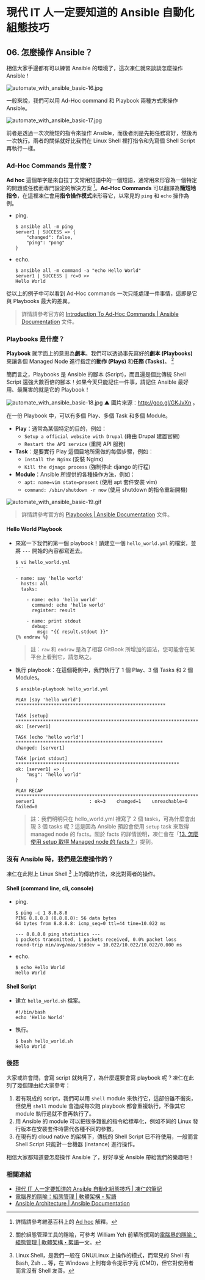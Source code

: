 # 現代 IT 人一定要知道的 Ansible 自動化組態技巧

## 06. 怎麼操作 Ansible？

相信大家手邊都有可以練習 Ansible 的環境了，這次凍仁就來談談怎麼操作 Ansible！

![automate_with_ansible_basic-16.jpg](imgs/automate_with_ansible_basic-16.jpg)

一般來說，我們可以用 Ad-Hoc command 和 Playbook 兩種方式來操作 Ansible。

![automate_with_ansible_basic-17.jpg](imgs/automate_with_ansible_basic-17.jpg)

前者是透過一次次簡短的指令來操作 Ansible，而後者則是先把任務寫好，然後再一次執行。兩者的關係就好比我們在 Linux Shell 裡打指令和先寫個 Shell Script 再執行一樣。


### Ad-Hoc Commands 是什麼？

**Ad hoc** 這個單字是來自拉丁文常用短語中的一個短語，通常用來形容為一個特定的問題或任務而專門設定的解決方案 [^1]。**Ad-Hoc Commands** 可以翻譯為**簡短地指令**，在這裡凍仁會用**指令操作模式**來形容它，以常見的 `ping` 和 `echo` 操作為例。

- ping.

  ```
  $ ansible all -m ping
  server1 | SUCCESS => {
      "changed": false,
      "ping": "pong"
  }
  ```

- echo.

  ```
  $ ansible all -m command -a "echo Hello World"
  server1 | SUCCESS | rc=0 >>
  Hello World
  ```

從以上的例子中可以看到 Ad-Hoc commands 一次只能處理一件事情，這即是它與 Playbooks 最大的差異。

> 詳情請參考官方的 [Introduction To Ad\-Hoc Commands | Ansible Documentation][intro_adhoc] 文件。

[intro_adhoc]: http://docs.ansible.com/ansible/intro_adhoc.html


### Playbooks 是什麼？

**Playbook** 就字面上的意思為**劇本**。我們可以透過事先寫好的**劇本 (Playbooks)** 來讓各個 Managed Node 進行指定的**動作 (Plays)** 和**任務 (Tasks)**。 [^2]

簡而言之，Playbooks 是 Ansible 的腳本 (Script)，而且還是個比傳統 Shell Script 還強大數百倍的腳本！如果今天只能記住一件事，請記住 Ansible 最好用、最厲害的就是它的 Playbook！

![automate_with_ansible_basic-18.jpg](imgs/automate_with_ansible_basic-18.jpg)
▲ 圖片來源：http://goo.gl/GKJvXn 。

在一份 Playbook 中，可以有多個 Play、多個 Task 和多個 Module。

- **Play**：通常為某個特定的目的，例如：
  - `Setup a official website with Drupal` (藉由 Drupal 建置官網)
  - `Restart the API service` (重開 API 服務)
- **Task**：是要實行 Play 這個目地所需做的每個步驟，例如：
  - `Install the Nginx` (安裝 Nginx)
  - `Kill the djnago process` (強制停止 django 的行程)
- **Module**：Ansible 所提供的各種操作方法，例如：
  - `apt: name=vim state=present` (使用 apt 套件安裝 vim)
  - `command: /sbin/shutdown -r now` (使用 shutdown 的指令重新開機)

![automate_with_ansible_basic-19.gif](imgs/automate_with_ansible_basic-19.gif)

> 詳情請參考官方的 [Playbooks | Ansible Documentation][playbooks] 文件。

[playbooks]: http://docs.ansible.com/ansible/playbooks.html


#### Hello World Playbook

- 來寫一下我們的第一個 playbook！請建立一個 `hello_world.yml` 的檔案，並將 `---` 開始的內容都寫進去。

  ``` {% raw %}
  $ vi hello_world.yml
  ---

  - name: say 'hello world'
    hosts: all
    tasks:

      - name: echo 'hello world'
        command: echo 'hello world'
        register: result

      - name: print stdout
        debug:
          msg: "{{ result.stdout }}"
  {% endraw %}
  ```
  
  > 註：`raw` 和 `endraw` 是為了相容 GitBook 所增加的語法，您可能會在某平台上看到它，請忽略之。

- 執行 playbook：在這個範例中，我們執行了 1 個 Play、3 個 Tasks 和 2 個 Modules。

  ```    
  $ ansible-playbook hello_world.yml

  PLAY [say 'hello world'] *******************************************************

  TASK [setup] *******************************************************************
  ok: [server1]

  TASK [echo 'hello world'] ******************************************************
  changed: [server1]

  TASK [print stdout] ************************************************************
  ok: [server1] => {
      "msg": "hello world"
  }

  PLAY RECAP *********************************************************************
  server1                    : ok=3    changed=1    unreachable=0    failed=0
  ```

  > 註：我們明明只在 hello_world.yml 裡寫了 2 個 tasks，可為什麼會出現 3 個 tasks 呢？這是因為 Ansible 預設會使用 `setup` task 來取得 managed node 的 facts。關於 facts 的詳情說明，凍仁會在「[13. 怎麼使用 setup 取得 Managed node 的 facts？](13.how-to-get-the-managed-node-facts-with-setup.md)」提到。

### 沒有 Ansible 時，我們是怎麼操作的？

凍仁在此附上 Linux Shell [^3] 上的傳統作法，來比對兩者的操作。

#### Shell (command line, cli, console)

- ping.

  ```
  $ ping -c 1 8.8.8.8
  PING 8.8.8.8 (8.8.8.8): 56 data bytes
  64 bytes from 8.8.8.8: icmp_seq=0 ttl=44 time=10.022 ms

  --- 8.8.8.8 ping statistics ---
  1 packets transmitted, 1 packets received, 0.0% packet loss
  round-trip min/avg/max/stddev = 10.022/10.022/10.022/0.000 ms
  ```

- echo.

  ```
  $ echo Hello World
  Hello World
  ```

#### Shell Script

- 建立 `hello_world.sh` 檔案。

  ```
  #!/bin/bash
  echo 'Hello World'
  ```

- 執行。

  ```
  $ bash hello_world.sh
  Hello World
  ```

### 後語

大家或許會問，會寫 script 就夠用了，為什麼還要會寫 playbook 呢？凍仁在此列了幾個理由給大家參考：

1. 若有現成的 script，我們可以用 `shell` module 來執行它，這部份雖不衝突，但使用 `shell` module 會造成每次跑 playbook 都會重複執行，不像其它 module 執行過就不會再執行了。
2. 用 Ansible 的 module 可以把很多雜亂的指令給標準化，例如不同的 Linux 發行版本在安裝套件時需代各種不同的參數。
3. 在現有的 cloud native 的架構下，傳統的 Shell Script 已不符使用，一般而言 Shell Script 只能對一台機器 (instance) 進行操作。

相信大家都知道要怎麼操作 Ansible 了，好好享受 Ansible 帶給我們的樂趣吧！


### 相關連結

- [現代 IT 人一定要知道的 Ansible 自動化組態技巧 | 凍仁的筆記](http://note.drx.tw/2016/05/automate-with-ansible-basic.html)
- [電腦界的隱喻：組態管理 | 軟體架構・絮語][metaphor-in-cm]
- [Ansible Architecture | Ansible Documentation][ansible_architecture]

[metaphor-in-cm]: http://school.soft-arch.net/blog/90699/metaphor-in-cm
[ansible_architecture]: https://docs.ansible.com/ansible/dev_guide/overview_architecture.html


[^1]: 詳情請參考維基百科上的 [Ad hoc][ad_hoc_wikipedia] 解釋。

[ad_hoc_wikipedia]: https://zh.wikipedia.org/wiki/Ad_hoc

[^2]: 關於組態管理工具的隱喻，可參考 William Yeh 前輩所撰寫的[電腦界的隱喻：組態管理 | 軟體架構・絮語][metaphor-in-cm]一文。

[^3]: Linux Shell，是我們一般在 GNU/Linux 上操作的模式，而常見的 Shell 有 Bash, Zsh ... 等，在 Windows 上則有命令提示字元 (CMD)，但它對使用者而言沒有 Shell 友善。

